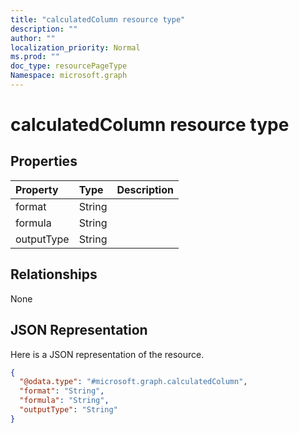 ```yaml
---
title: "calculatedColumn resource type"
description: ""
author: ""
localization_priority: Normal
ms.prod: ""
doc_type: resourcePageType
Namespace: microsoft.graph
---
```



# calculatedColumn resource type



## Properties
|Property|Type|Description|
|:---|:---|:---|
|format|String||
|formula|String||
|outputType|String||

## Relationships
None

## JSON Representation
Here is a JSON representation of the resource.
<!-- {
  "blockType": "resource",
  "@odata.type": "microsoft.graph.calculatedColumn"
}
-->
``` json
{
  "@odata.type": "#microsoft.graph.calculatedColumn",
  "format": "String",
  "formula": "String",
  "outputType": "String"
}
```

